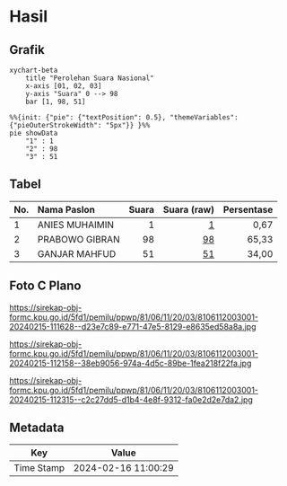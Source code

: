 # Hasil

## Grafik

```mermaid
xychart-beta
    title "Perolehan Suara Nasional"
    x-axis [01, 02, 03]
    y-axis "Suara" 0 --> 98
    bar [1, 98, 51]
```

```mermaid
%%{init: {"pie": {"textPosition": 0.5}, "themeVariables": {"pieOuterStrokeWidth": "5px"}} }%%
pie showData
    "1" : 1
    "2" : 98
    "3" : 51
```

## Tabel

| No. | Nama Paslon    | Suara | Suara (raw) | Persentase |
|:--- |:-------------- | -----:| -----------:| ----------:|
| 1   | ANIES MUHAIMIN | 1     | [1][p-1]    | 0,67       |
| 2   | PRABOWO GIBRAN | 98    | [98][p-2]   | 65,33      |
| 3   | GANJAR MAHFUD  | 51    | [51][p-3]   | 34,00      |


[p-1]: https://github.com/gigit-pemilu/pemilu-2024/blob/main/pilpres/hitung-suara/sub/81-maluku/sub/06-seram-bagian-barat/sub/11-elpaputih/sub/2003-wasia/sub/001-tps/sub/paslon-1.txt
[p-2]: https://github.com/gigit-pemilu/pemilu-2024/blob/main/pilpres/hitung-suara/sub/81-maluku/sub/06-seram-bagian-barat/sub/11-elpaputih/sub/2003-wasia/sub/001-tps/sub/paslon-2.txt
[p-3]: https://github.com/gigit-pemilu/pemilu-2024/blob/main/pilpres/hitung-suara/sub/81-maluku/sub/06-seram-bagian-barat/sub/11-elpaputih/sub/2003-wasia/sub/001-tps/sub/paslon-3.txt

## Foto C Plano

https://sirekap-obj-formc.kpu.go.id/5fd1/pemilu/ppwp/81/06/11/20/03/8106112003001-20240215-111628--d23e7c89-e771-47e5-8129-e8635ed58a8a.jpg

https://sirekap-obj-formc.kpu.go.id/5fd1/pemilu/ppwp/81/06/11/20/03/8106112003001-20240215-112158--38eb9056-974a-4d5c-89be-1fea218f22fa.jpg

https://sirekap-obj-formc.kpu.go.id/5fd1/pemilu/ppwp/81/06/11/20/03/8106112003001-20240215-112315--c2c27dd5-d1b4-4e8f-9312-fa0e2d2e7da2.jpg


## Metadata

| Key        | Value               |
| ---------- | ------------------- |
| Time Stamp | 2024-02-16 11:00:29 |



